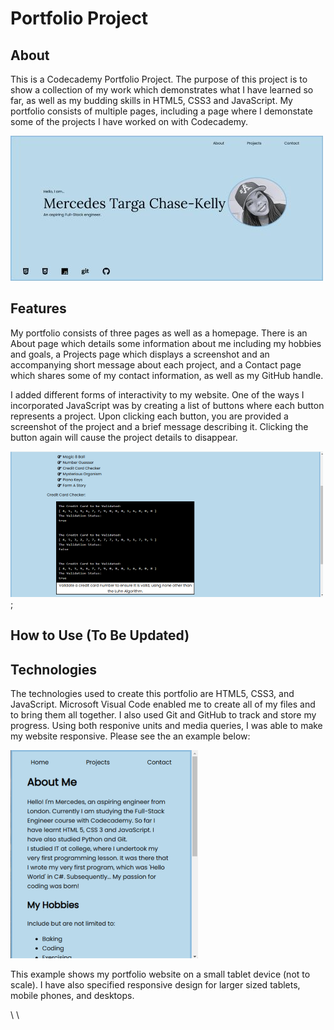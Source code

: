 # Portfolio Project

## About

This is a Codecademy Portfolio Project. The purpose of this project is to show a collection of my work which demonstrates what I have learned so far, as well as my budding skills in HTML5, CSS3 and JavaScript. My portfolio consists of multiple pages, including a page where I demonstate some of the projects I have worked on with Codecademy. 

![Homepage of Portfolio](./resources/images/homepage.jpg)

## Features

My portfolio consists of three pages as well as a homepage. There is an About page which details some information about me including my hobbies and goals, a Projects page which displays a screenshot and an accompanying short message about each project, and a Contact page which shares some of my contact information, as well as my GitHub handle.

I added different forms of interactivity to my website. One of the ways I incorporated JavaScript was by creating a list of buttons where each button represents a project. Upon clicking each button, you are provided a screenshot of the project and a brief message describing it. Clicking the button again will cause the project details to disappear.

![Example of Project](./resources/images/project-image.png);

## How to Use (To Be Updated)

## Technologies
The technologies used to create this portfolio are HTML5, CSS3, and JavaScript. Microsoft Visual Code enabled me to create all of my files and to bring them all together. I also used Git and GitHub to track and store my progress. Using both responive units and media queries, I was able to make my website responsive. Please see the an example below:

![Responsive Design](./resources/images/responsive-design.png)

This example shows my portfolio website on a small tablet device (not to scale). I have also specified responsive design for larger sized tablets, mobile phones, and desktops.

\ 
\